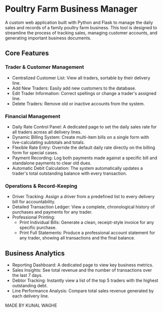 # Poultry Farm Business Manager

A custom web application built with Python and Flask to manage the daily sales and records of a family poultry farm business. This tool is designed to streamline the process of tracking sales, managing customer accounts, and generating important business documents.

## Core Features

### Trader & Customer Management
- Centralized Customer List: View all traders, sortable by their delivery line.
- Add New Traders: Easily add new customers to the database.
- Edit Trader Information: Correct spellings or change a trader's assigned line.
- Delete Traders: Remove old or inactive accounts from the system.

### Financial Management
- Daily Rate Control Panel: A dedicated page to set the daily sales rate for all traders across all delivery lines.
- Dynamic Billing System: Create multi-item bills on a single form with live-calculating subtotals and totals.
- Flexible Rate Entry: Override the default daily rate directly on the billing form for special cases.
- Payment Recording: Log both payments made against a specific bill and standalone payments to clear old dues.
- Automatic Debit Calculation: The system automatically updates a trader's total outstanding balance with every transaction.

### Operations & Record-Keeping
- Driver Tracking: Assign a driver from a predefined list to every delivery bill for accountability.
- Detailed Transaction Ledger: View a complete, chronological history of purchases and payments for any trader.
- Professional Printing:
  - Print Individual Bills: Generate a clean, receipt-style invoice for any specific purchase.
  - Print Full Statements: Produce a professional account statement for any trader, showing all transactions and the final balance.

## Business Analytics
- Reporting Dashboard: A dedicated page to view key business metrics.
- Sales Insights: See total revenue and the number of transactions over the last 7 days.
- Debtor Tracking: Instantly view a list of the top 5 traders with the highest outstanding debt.
- Line Performance Analysis: Compare total sales revenue generated by each delivery line.

MADE BY KUNAL WAGHE
